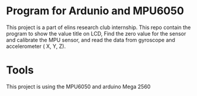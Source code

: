 <h1>Program for Ardunio and MPU6050</h1>
This project is a part of elins research club internship. This repo contain the program to show the value title on LCD, Find the zero value for the sensor and calibrate the MPU sensor, and read the data from gyroscope and accelerometer ( X, Y, Z).

<h1>Tools</h1>
This project is using the MPU6050 and arduino Mega 2560
